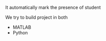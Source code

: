 It automatically mark the presence of student<p>

We try to build project in both<br>
<ul>
  <li>MATLAB</li>
  <li>Python</li>
</ul>

